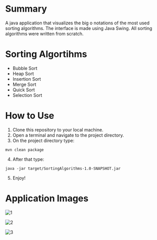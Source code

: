 # Summary
A java application that visualizes the big o notations of the most used sorting algorithms. The interface is made using Java Swing. All sorting algorithms were written from scratch.

# Sorting Algortihms
+ Bubble Sort
+ Heap Sort
+ Insertion Sort
+ Merge Sort
+ Quick Sort
+ Selection Sort

# How to Use
1. Clone this repository to your local machine.
2. Open a terminal and navigate to the project directory.
3. On the project directory type:
```
mvn clean package
```
4. After that type:
```
java -jar target/SortingAlgorithms-1.0-SNAPSHOT.jar
```
5. Enjoy!

# Application Images
![1](https://github.com/ISO53/Sorting-Algorithms/assets/102249575/1f4304d0-6b6a-4405-b089-ac8255388585)

![2](https://github.com/ISO53/Sorting-Algorithms/assets/102249575/f8955013-3131-4a10-bdd3-5b0ac29091c9)

![3](https://github.com/ISO53/Sorting-Algorithms/assets/102249575/d0dd47a4-7222-4aec-9278-3aa0b555a14a)
